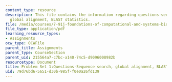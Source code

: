 ```yaml
---
content_type: resource
description: This file contains the information regarding questions-sequence search,
  global alignment, BLAST statistics.
file: /media/courses/7-91j-foundations-of-computational-and-systems-biology-spring-2014/79d76bd65651d30b985ff0e0a26fd139_MIT7_91JS14_Pset1_Ques.pdf
file_type: application/pdf
learning_resource_types:
- Assignments
ocw_type: OCWFile
parent_title: Assignments
parent_type: CourseSection
parent_uid: 215564a7-c7bc-a140-74c5-d9096008982b
resourcetype: Document
title: Problem Set 1:Questions-Sequence search, global alignment, BLAST statistics
uid: 79d76bd6-5651-d30b-985f-f0e0a26fd139
---
```

